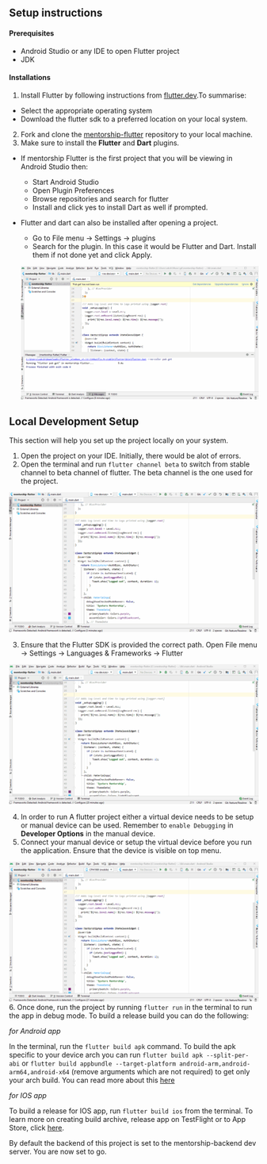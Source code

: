 ## Setup instructions

#### Prerequisites
 - Android Studio or any IDE to open Flutter project
 - JDK

#### Installations
1. Install Flutter by following instructions from [flutter.dev](https://flutter.dev).To summarise:
  - Select the appropriate operating system
  - Download the flutter sdk to a preferred location on your local system.
2. Fork and clone the [mentorship-flutter](https://github.com/anitab-org/mentorship-flutter) repository to your local machine.
3. Make sure to install the **Flutter** and **Dart** plugins.
  - If mentorship Flutter is the first project that you will be viewing in Android Studio then:
      - Start Android Studio
      - Open Plugin Preferences
      - Browse repositories and search for flutter
      - Install and click yes to install Dart as well if prompted.
  - Flutter and dart can also be installed after opening a project.
      - Go to File menu -> Settings -> plugins
      - Search for the plugin. In this case it would be Flutter and Dart. Install them if not done yet and click Apply.

      ![FlutterDartPlugin](images/flutter_dart_plugin.gif)

## Local Development Setup
 This section will help you set up the project locally on your system.
 1. Open the project on your IDE. Initially, there would be alot of errors.
 2. Open the terminal and run `flutter channel beta` to switch from stable channel to beta channel of flutter. The beta channel is the one used for the project.

 ![switch To Beta](images/flutter_channel_beta.gif)

 3. Ensure that the Flutter SDK is provided the correct path. Open File menu -> Settings -> Languages & Frameworks -> Flutter

 ![Flutter SDK](images/flutter_sdk.gif)

 4. In order to run A flutter project either a virtual device needs to be setup or manual device can be used. Remember to `enable Debugging` in **Developer Options** in the manual device.
 5. Connect your manual device or setup the virtual device before you run the application. Ensure that the device is visible on top menu.

 ![Flutter Device](images/flutter_device.gif)    
 6. Once done, run the project by running `flutter run` in the terminal to run the app in debug mode. To build a release build you can do the following:

  *for Android app*

  In the terminal, run the `flutter build apk` command. To build the apk specific to your device arch you can run `flutter build apk --split-per-abi` or `flutter build appbundle --target-platform android-arm,android-arm64,android-x64` (remove arguments which are not required) to get only your arch build. You can read more about this [here](https://flutter.dev/docs/deployment/android)

  *for IOS app*

  To build a release for IOS app, run `flutter build ios` from the terminal. To learn more on creating build archive, release app on TestFlight or to App Store, click [here](https://flutter.dev/docs/deployment/ios).



By default the backend of this project is set to the mentorship-backend dev server. You are now set to go.
